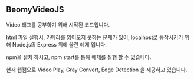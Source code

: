## BeomyVideoJS

Video 태그를 공부하기 위해 시작된 코드입니다.

html 파일 실행시, 카메라를 읽어오지 못하는 문제가 있어, localhost로 동작시키기 위해 Node.js의 Express 위에 올린 예제 입니다.

npm을 설치 하시고, npm start를 통해 예제를 실행 할 수 있습니다.

현재 웹캠으로 Video Play, Gray Convert, Edge Detection 을 제공하고 있습니다.